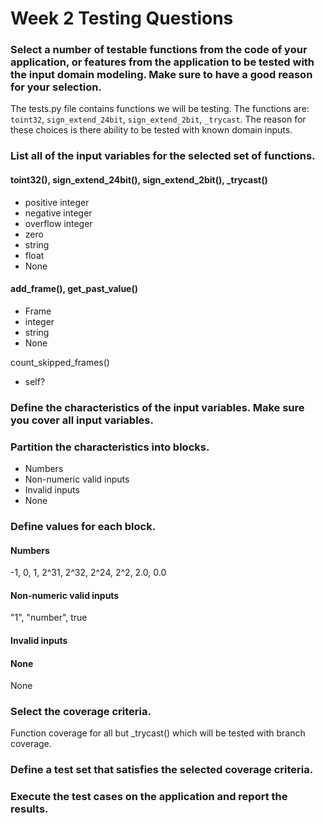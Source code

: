 # Week 2 Testing Questions

### Select a number of testable functions from the code of your application, or features from the application to be tested with the input domain modeling. Make sure to have a good reason for your selection.
The tests.py file contains functions we will be testing. The functions are:
`toint32`, `sign_extend_24bit`, `sign_extend_2bit`, `_trycast`.
The reason for these choices is there ability to be tested with known domain inputs.

[//]: # (~~ If we decide to do more:)
[//]: # (context.py has the following functions:)
[//]: # (`add_frame`, `get+past_value`, `count_skipped_frames` which all have a return value and can be tested with known domain inputs. ~~)

### List all of the input variables for the selected set of functions.
#### toint32(), sign_extend_24bit(), sign_extend_2bit(), _trycast()
- positive integer
- negative integer
- overflow integer
- zero
- string
- float
- None

#### add_frame(), get_past_value()
- Frame
- integer
- string
- None

count_skipped_frames()
- self?

### Define the characteristics of the input variables. Make sure you cover all input variables.

### Partition the characteristics into blocks.
- Numbers
- Non-numeric valid inputs
- Invalid inputs
- None

### Define values for each block.

#### Numbers
-1, 0, 1, 2^31, 2^32, 2^24, 2^2, 2.0, 0.0

[//]: # (NOt sure Valid is the right word here)
#### Non-numeric valid inputs
"1", "number", true

#### Invalid inputs

[//]: # (This made sense when I wrote it, but now I can't think of what this would be.)

#### None
None

### Select the coverage criteria.
Function coverage for all but _trycast() which will be tested with branch coverage.

### Define a test set that satisfies the selected coverage criteria.

### Execute the test cases on the application and report the results.


